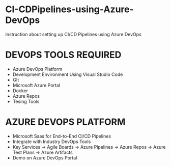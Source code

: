 # CI-CDPipelines-using-Azure-DevOps
Instruction about setting up CI/CD Pipelines using Azure DevOps

# DEVOPS TOOLS REQUIRED
  * Azure DevOps Platform
  * Development Environment Using Visual Studio Code
  * GIt
  * Microsoft Azure Portal 
  * Docker
  * Azure Repos
  * Tesing Tools

# AZURE DEVOPS PLATFORM
  * Microsoft Saas for End-to-End CI/CD Pipelines
  * Integrate with Industry DevOps Tools
  * Key Services
    -> Agile Boards
    -> Azure Pipelines
    -> Azure Repos
    -> Azure Test Plans
    -> Azure Artifacts
   * Demo on Azure DevOps Portal

